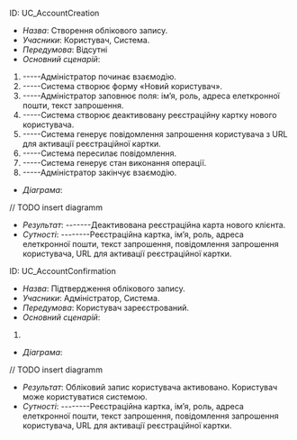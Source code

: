 ID: UC_AccountCreation
* *Назва*: Створення облікового запису.
* *Учасники*: Користувач, Система.
* *Передумова*: Відсутні
* *Основний сценарій*:
1) -----Адміністратор починає взаємодію.
2) -----Система створює форму «Новий користувач».
3) -----Адміністратор заповнює поля: ім’я, роль, адреса елеткронної пошти, текст запрошення.
4) -----Система створює деактивовану реєстраційну картку нового користувача.
5) -----Система генерує повідомлення запрошення користувача з URL для активації реєстраційної картки.
6) -----Система пересилає повідомлення.
7) -----Система генерує стан виконання операції.
8) -----Адміністратор закінчує взаємодію.
* *Діаграма*:

// TODO insert diagramm

* *Результат*: -------Деактивована реєстраційна карта нового клієнта.
* *Сутності*: --------Реєстраційна картка, ім’я, роль, адреса елеткронної пошти, текст запрошення, повідомлення запрошення користувача, URL для активації реєстраційної картки.

ID: UC_AccountConfirmation
* *Назва*: Підтвердження облікового запису.
* *Учасники*: Адміністратор, Система.
* *Передумова*: Користувач зареєстрований.
* *Основний сценарій*:
1) 
* *Діаграма*:

// TODO insert diagramm

* *Результат*: Обліковий запис користувача активовано. Користувач може користуватися системою.
* *Сутності*: --------Реєстраційна картка, ім’я, роль, адреса елеткронної пошти, текст запрошення, повідомлення запрошення користувача, URL для активації реєстраційної картки.